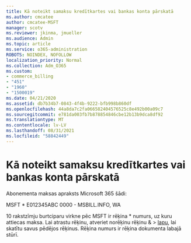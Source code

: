 ```yaml
---
title: Kā noteikt samaksu kredītkartes vai bankas konta pārskatā
ms.author: cmcatee
author: cmcatee-MSFT
manager: scotv
ms.reviewer: jkinma, jmueller
ms.audience: Admin
ms.topic: article
ms.service: o365-administration
ROBOTS: NOINDEX, NOFOLLOW
localization_priority: Normal
ms.collection: Adm_O365
ms.custom:
- commerce_billing
- "451"
- "1960"
- "1500019"
ms.date: 04/21/2020
ms.assetid: db7b34b7-0843-4f4b-9222-bfb998b860df
ms.openlocfilehash: 44a8da7c2fa066582404576525c8e492b00a09c7
ms.sourcegitcommit: e781da003fb7b878854846cbe12b13b9dca8df92
ms.translationtype: MT
ms.contentlocale: lv-LV
ms.lasthandoff: 08/31/2021
ms.locfileid: "58842449"
---
```

# <a name="how-to-identify-a-charge-on-your-credit-card-or-bank-statement"></a>Kā noteikt samaksu kredītkartes vai bankas konta pārskatā

Abonementa maksas apraksts Microsoft 365 šādi:
  
MSFT \* E012345ABC 0000 - MSBILL.INFO, WA
  
10 rakstzīmju burtciparu virkne pēc MSFT ir rēķina \* numurs, uz kuru attiecas maksa. Lai atrastu rēķinu, atveriet  norēķinu rēķinu & \> [lapu,](https://go.microsoft.com/fwlink/p/?linkid=848039) lai skatītu savus pēdējos rēķinus. Rēķina numurs ir rēķina dokumenta labajā stūrī.